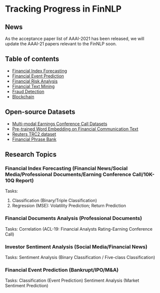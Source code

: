 # Tracking Progress in FinNLP

## News
As the acceptance paper list of AAAI-2021 has been released, we will update the AAAI-21 papers relevant to the FinNLP soon.

## Table of contents
- [Financial Index Forecasting](/NLP-based_Financial_Forecasting/README.md)
- [Financial Event Prediction](/Financial_Event_Prediction/README.md)
- [Financial Risk Analysis](/Financial_Risk_Analysis/README.md)
- [Financial Text Mining](/Financial_Text_Mining/README.md)
- [Fraud Detection](/Fraud_Detection/README.md)
- [Blockchain](/Blockchain/README.md)

## Open-source Datasets
- [Multi-modal Earnings Conference Call Datasets](/Earnings_Call_Datasets/README.md)
- [Pre-trained Word Embedding on Financial Communication Text](https://github.com/yya518/FinBERT)
- [Reuters TRC2 dataset](https://trec.nist.gov/data/reuters/reuters.html)
- [Financial Phrase Bank](https://www.researchgate.net/publication/251231364_FinancialPhraseBank-v10)

## Research Topics
### Financial Index Forecasting (Financial News/Social Media/Professional Documents/Earning Conference Call/10K-10Q Report)
Tasks:
1) Classification (Binary/Triple Classification)
2) Regression (MSE): Volatility Prediction; Return Prediction

### Financial Documents Analysis (Professional Documents)
Tasks:
Correlation (ACL-19: Financial Analysts Rating-Earning Conference Call)


### Investor Sentiment Analysis (Social Media/Financial News)
Tasks:
Sentiment Analysis (Binary Classification / Five-class Classification)


### Financial Event Prediction (Bankrupt/IPO/M&A)
Tasks:
Classification (Event Prediction)
Sentiment Analysis (Market Sentiment Prediction)

